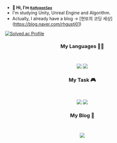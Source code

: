 - **👋 Hi, I’m [`KoHyeonSeo`](https://github.com/KoHyeonSeo)**
- I'm studying Unity, Unreal Engine and Algorithm.
- Actually, I already have a blog ->  [현또의 코딩 세상] (https://blog.naver.com/rhgustj01)

<!---
KoHyeonSeo/KoHyeonSeo is a ✨ special ✨ repository because its `README.md` (this file) appears on your GitHub profile.
You can click the Preview link to take a look at your changes.
--->
[![Solved.ac Profile](http://mazassumnida.wtf/api/v2/generate_badge?boj=rhgustj01)](https://solved.ac/rhgustj01/)

<h3 align="center"><b> My Languages 👩‍💻 </b></h3>
</br>
<p align="center">
<img src="https://img.shields.io/badge/c++-%2300599C.svg?style=for-the-badge&logo=c%2B%2B&logoColor=white"/>
<img src="https://img.shields.io/badge/c%23-%23239120.svg?style=for-the-badge&logo=c-sharp&logoColor=white"/>
</p>

<h3 align="center"><b> My Task 🎮 </b></h3>
</br>
<p align="center">
<img src="https://img.shields.io/badge/unity-%23000000.svg?style=for-the-badge&logo=unity&logoColor=white"/>
<img src="https://img.shields.io/badge/unrealengine-%23313131.svg?style=for-the-badge&logo=unrealengine&logoColor=white"/>
</p>

<h3 align="center"><b> My Blog 🙂 </b></h3>
</br>
<p align="center">
<a href="https://blog.naver.com/rhgustj01"><img src="https://img.shields.io/badge/Naver-03C75A?style=flat-square&logo=N&logoColor=white&link=연결하고싶은링크"/></a> 
